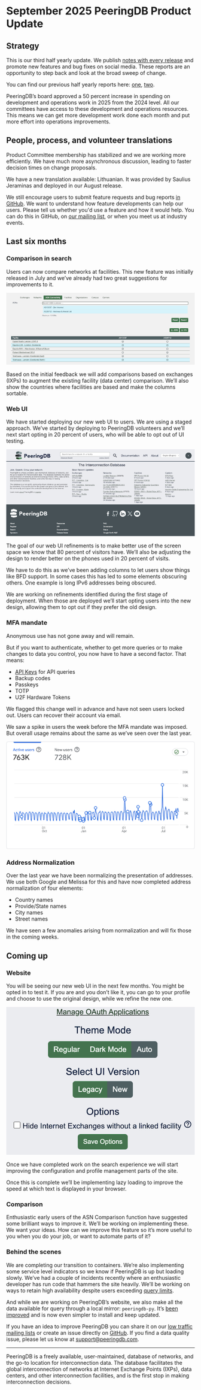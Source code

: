 # September 2025 PeeringDB Product Update

## Strategy

This is our third half yearly update. We publish [notes with every release](/release_notes/) and promote new features and bug fixes on social media. These reports are an opportunity to step back and look at the broad sweep of change.

You can find our previous half yearly reports here: [one](/blog/october_2024_retrospective/), [two](/blog/april_2025_product_update/).

PeeringDB’s board approved a 50 percent increase in spending on development and operations work in 2025 from the 2024 level. All our committees have access to these development and operations resources. This means we can get more development work done each month and put more effort into operations improvements.

## People, process, and volunteer translations

Product Committee membership has stabilized and we are working more efficiently. We have much more asynchronous discussion, leading to faster decision times on change proposals.

We have a new translation available: Lithuanian. It was provided by Saulius Jeraminas and deployed in our August release.

We still encourage users to submit feature requests and bug reports [in GitHub](https://github.com/peeringdb/peeringdb/issues). We want to understand how feature developments can help our users. Please tell us whether you'd use a feature and how it would help. You can do this in GitHub, on [our mailing list](mailto:productcom@lists.peeringdb.com), or when you meet us at industry events.

## Last six months

### Comparison in search

Users can now compare networks at facilities. This new feature was initially released in July and we’ve already had two great suggestions for improvements to it.

![You can now compare networks on our site and export the results](images/asn_comparison.png)

Based on the initial feedback we will add comparisons based on exchanges (IXPs) to augment the existing facility (data center) comparison. We’ll also show the countries where facilities are based and make the columns sortable.

### Web UI

We have started deploying our new web UI to users. We are using a staged approach. We’ve started by deploying to PeeringDB volunteers and we’ll next start opting in 20 percent of users, who will be able to opt out of UI testing. 

![The new PeeringDB front page – before refinements are applied](images/New_design_front_page.png)

The goal of our web UI refinements is to make better use of the screen space we know that 80 percent of visitors have. We’ll also be adjusting the design to render better on the phones used in 20 percent of visits.

We have to do this as we’ve been adding columns to let users show things like BFD support. In some cases this has led to some elements obscuring others. One example is long IPv6 addresses being obscured.

We are working on refinements identified during the first stage of deployment. When those are deployed we’ll start opting users into the new design, allowing them to opt out if they prefer the old design.

### MFA mandate

Anonymous use has not gone away and will remain. 

But if you want to authenticate, whether to get more queries or to make changes to data you control, you now have to have a second factor. That means:

* [API Keys](/howto/api_keys/) for API queries
* Backup codes
* Passkeys
* TOTP 
* U2F Hardware Tokens

We flagged this change well in advance and have not seen users locked out. Users can recover their account via email.

We saw a spike in users the week before the MFA mandate was imposed. But overall usage remains about the same as we’ve seen over the last year.

![User access to PeeringDB was not affected when we required MFA for authenticated use](images/User_trend_12_months.png)

### Address Normalization
Over the last year we have been normalizing the presentation of addresses. We use both Google and Melissa for this and have now completed address normalization of four elements:

* Country names
* Provide/State names
* City names
* Street names

We have seen a few anomalies arising from normalization and will fix those in the coming weeks.

## Coming up

### Website

You will be seeing our new web UI in the next few months. You might be opted in to test it. If you are and you don’t like it, you can go to your profile and choose to use the original design, while we refine the new one.

![Go to your user profile and adjust your user experience](images/Select_UI_version_in_Profile.png)

Once we have completed work on the search experience we will start improving the configuration and profile management parts of the site.

Once this is complete we’ll be implementing lazy loading to improve the speed at which text is displayed in your browser.

### Comparison

Enthusiastic early users of the ASN Comparison function have suggested some brilliant ways to improve it. We’ll be working on implementing these. We want your ideas. How can we improve this feature so it’s more useful to you when you do your job, or want to automate parts of it?

### Behind the scenes

We are completing our transition to containers. We’re also implementing some service level indicators so we know if PeeringDB is up but loading slowly. We’ve had a couple of incidents recently where an enthusiastic developer has run code that hammers the site heavily. We’ll be working on ways to retain high availability despite users exceeding [query limits](/howto/work_within_peeringdbs_query_limits/).

And while we are working on PeeringDB’s website, we also make all the data available for query through a local mirror: `peeringdb-py`. It’s [been improved](/howto/peeringdb-py/) and is now even simpler to install and keep updated.

If you have an idea to improve PeeringDB you can share it on our [low traffic mailing lists](https://docs.peeringdb.com/#mailing-lists) or create an issue directly on [GitHub](https://github.com/peeringdb/peeringdb/issues/). If you find a data quality issue, please let us know at [support@peeringdb.com](mailto:support@peeringdb.com).

--- 

PeeringDB is a freely available, user-maintained, database of networks, and the go-to location for interconnection data. The database facilitates the global interconnection of networks at Internet Exchange Points (IXPs), data centers, and other interconnection facilities, and is the first stop in making interconnection decisions.
